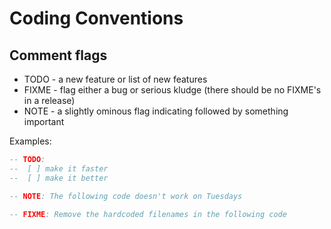 # Coding Conventions

## Comment flags

 * TODO - a new feature or list of new features
 * FIXME - flag either a bug or serious kludge (there should be no FIXME's in a release)
 * NOTE - a slightly ominous flag indicating followed by something important

Examples:
``` haskell
-- TODO:
--  [ ] make it faster
--  [ ] make it better

-- NOTE: The following code doesn't work on Tuesdays

-- FIXME: Remove the hardcoded filenames in the following code
```
